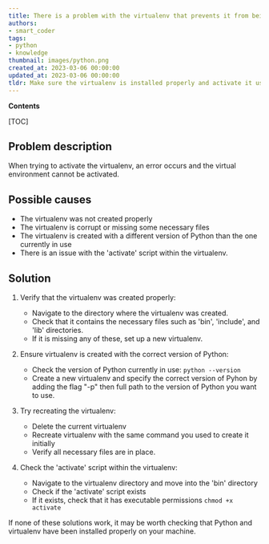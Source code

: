 ```yaml
---
title: There is a problem with the virtualenv that prevents it from being activated
authors:
- smart_coder
tags:
- python
- knowledge
thumbnail: images/python.png
created_at: 2023-03-06 00:00:00
updated_at: 2023-03-06 00:00:00
tldr: Make sure the virtualenv is installed properly and activate it using the command `source [virtualenv name]/bin/activate` in the terminal/cmd prompt.
---
```


**Contents**

[TOC]

## Problem description

When trying to activate the virtualenv, an error occurs and the virtual environment cannot be activated.


## Possible causes

- The virtualenv was not created properly
- The virtualenv is corrupt or missing some necessary files
- The virtualenv is created with a different version of Python than the one currently in use
- There is an issue with the 'activate' script within the virtualenv.


## Solution

1. Verify that the virtualenv was created properly:
   
   - Navigate to the directory where the virtualenv was created.
   - Check that it contains the necessary files such as 'bin', 'include', and 'lib' directories.
   - If it is missing any of these, set up a new virtualenv.

2. Ensure virtualenv is created with the correct version of Python:
   
   - Check the version of Python currently in use: `python --version`
   - Create a new virtualenv and specify the correct version of Pyhon by adding the flag "-p" then full path to the version of Python you want to use.

3. Try recreating the virtualenv:

   - Delete the current virtualenv
   - Recreate virtualenv with the same command you used to create it initially
   - Verify all necessary files are in place.


4. Check the 'activate' script within the virtualenv:

   - Navigate to the virtualenv directory and move into the 'bin' directory
   - Check if the 'activate' script exists
   - If it exists, check that it has executable permissions `chmod +x activate`


If none of these solutions work, it may be worth checking that Python and virtualenv have been installed properly on your machine.
